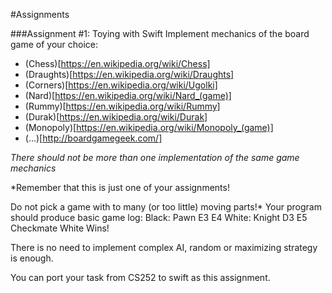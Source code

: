 #Assignments

###Assignment #1: Toying with Swift
Implement mechanics of the board game of your choice:
* (Chess)[https://en.wikipedia.org/wiki/Chess]
* (Draughts)[https://en.wikipedia.org/wiki/Draughts]
* (Corners)[https://en.wikipedia.org/wiki/Ugolki]
* (Nard)[https://en.wikipedia.org/wiki/Nard_(game)]
* (Rummy)[https://en.wikipedia.org/wiki/Rummy]
* (Durak)[https://en.wikipedia.org/wiki/Durak]
* (Monopoly)[https://en.wikipedia.org/wiki/Monopoly_(game)]
* (...)[http://boardgamegeek.com/]

_There should not be more than one implementation of the same game mechanics_

*Remember that this is just one of your assignments!

Do not pick a game with to many (or too little) moving parts!*
Your program should produce basic game log:
    Black: Pawn E3 E4
    White: Knight D3 E5
    Checkmate
    White Wins!

There is no need to implement complex AI, random or maximizing strategy is enough.

You can port your task from CS252 to swift as this assignment.
